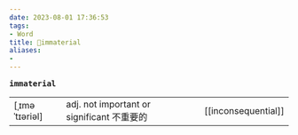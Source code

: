 ```yaml
---
date: 2023-08-01 17:36:53
tags: 
- Word
title: 📖immaterial
aliases: 
- 
---
```


<pre><strong>immaterial</strong></pre>
|   |   |   |
|---|---|---|
|[ˌɪməˈtɪəriəl]|adj. not important or significant 不重要的|[[inconsequential]]|